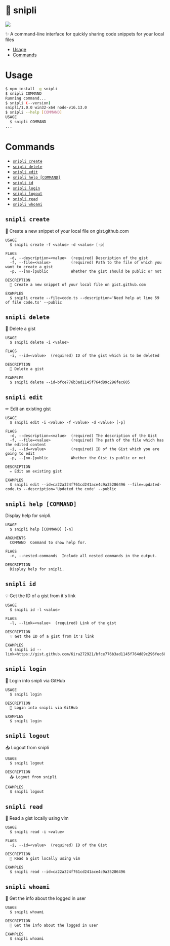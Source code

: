 # 🦄 snipli

![](https://user-images.githubusercontent.com/90365542/166135580-7483919c-c44e-45be-bdf0-3b259292f341.png)

✨ A command-line interface for quickly sharing code snippets for your local files

- [Usage](#usage)
- [Commands](#commands)

# Usage

```bash
$ npm install -g snipli
$ snipli COMMAND
Running command...
$ snipli (--version)
snipli/1.0.0 win32-x64 node-v16.13.0
$ snipli --help [COMMAND]
USAGE
  $ snipli COMMAND
...
```

# Commands

- [`snipli create`](#snipli-create)
- [`snipli delete`](#snipli-delete)
- [`snipli edit`](#snipli-edit)
- [`snipli help [COMMAND]`](#snipli-help-command)
- [`snipli id`](#snipli-id)
- [`snipli login`](#snipli-login)
- [`snipli logout`](#snipli-logout)
- [`snipli read`](#snipli-read)
- [`snipli whoami`](#snipli-whoami)

## `snipli create`

🦄 Create a new snippet of your local file on gist.github.com

```
USAGE
  $ snipli create -f <value> -d <value> [-p]

FLAGS
  -d, --description=<value>  (required) Description of the gist
  -f, --file=<value>         (required) Path to the file of which you want to create a gist
  -p, --[no-]public          Whether the gist should be public or not

DESCRIPTION
  🦄 Create a new snippet of your local file on gist.github.com

EXAMPLES
  $ snipli create --file=code.ts --description='Need help at line 59 of file code.ts' --public
```

## `snipli delete`

🚚 Delete a gist

```
USAGE
  $ snipli delete -i <value>

FLAGS
  -i, --id=<value>  (required) ID of the gist which is to be deleted

DESCRIPTION
  🚚 Delete a gist

EXAMPLES
  $ snipli delete --id=bfce776b3ad1145f764d89c296fec605
```

## `snipli edit`

✏ Edit an existing gist

```
USAGE
  $ snipli edit -i <value> -f <value> -d <value> [-p]

FLAGS
  -d, --description=<value>  (required) The description of the Gist
  -f, --file=<value>         (required) The path of the file which has the edited content
  -i, --id=<value>           (required) ID of the Gist which you are going to edit
  -p, --[no-]public          Whether the Gist is public or not

DESCRIPTION
  ✏ Edit an existing gist

EXAMPLES
  $ snipli edit --id=ca22a324f761cd241ace4c9a35286496 --file=updated-code.ts --description='Updated the code' --public
```

## `snipli help [COMMAND]`

Display help for snipli.

```
USAGE
  $ snipli help [COMMAND] [-n]

ARGUMENTS
  COMMAND  Command to show help for.

FLAGS
  -n, --nested-commands  Include all nested commands in the output.

DESCRIPTION
  Display help for snipli.
```

## `snipli id`

💡 Get the ID of a gist from it's link

```
USAGE
  $ snipli id -l <value>

FLAGS
  -l, --link=<value>  (required) Link of the gist

DESCRIPTION
  💡 Get the ID of a gist from it's link

EXAMPLES
  $ snipli id --link=https://gist.github.com/Kira272921/bfce776b3ad1145f764d89c296fec605
```

## `snipli login`

🔑 Login into snipli via GitHub

```
USAGE
  $ snipli login

DESCRIPTION
  🔑 Login into snipli via GitHub

EXAMPLES
  $ snipli login
```

## `snipli logout`

📤 Logout from snipli

```
USAGE
  $ snipli logout

DESCRIPTION
  📤 Logout from snipli

EXAMPLES
  $ snipli logout
```

## `snipli read`

📖 Read a gist locally using vim

```
USAGE
  $ snipli read -i <value>

FLAGS
  -i, --id=<value>  (required) ID of the Gist

DESCRIPTION
  📖 Read a gist locally using vim

EXAMPLES
  $ snipli read --id=ca22a324f761cd241ace4c9a35286496
```

## `snipli whoami`

👀 Get the info about the logged in user

```
USAGE
  $ snipli whoami

DESCRIPTION
  👀 Get the info about the logged in user

EXAMPLES
  $ snipli whoami
```
